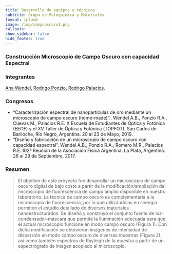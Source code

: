 ```yaml
---
title: Desarrollo de equipos y técnicas
subtitle: Grupo de Fotoquímica y Materiales
layout: iplusd
image: /img/campooscuro3.png
callouts:
show_sidebar: false
hide_footer: true
---
```


### Construcción Microscopio de Campo Oscuro con capacidad Espectral

### Integrantes
[Ana Wendel](/wendel), [Rodrigo Ponzio](/ponzio), [Rodrigo Palacios](/palacios).

### Congresos
- “Caracterización espectral de nanopartículas de oro mediante un microscopio de campo oscuro (home-made)”.. Wendel A.B., Ponzio R.A., Cuevas M., Palacios R.E. X Escuela de Estudiantes de Óptica y Fotónica (EEOF) y el XV Taller de Óptica y Fotónica (TOPFOT). San Carlos de Bariloche, Río Negro, Argentina. 20 al 23 de Mayo, 2019.
- “Diseño y fabricación de un microscopio de campo oscuro con capacidad espectral”. Wendel A.B., Ponzio R.A., Romero M.R., Palacios R.E..102ª Reunión de la Asociación Física Argentina. La Plata, Argentina. 26 al 29 de Septiembre, 2017.


### Resumen
> El objetivo de este proyecto fue desarrollar un microscopio de campo oscuro digital de bajo costo a partir de la modificación/ampliación del microscopio de fluorescencia de campo amplio disponible en nuestro laboratorio. La técnica de campo oscuro es complementaria a la microscopía de fluorescencia, por lo que utilizándolas en sinergia permiten el estudio detallado de diversos materiales nanoestructurados. Se diseñó y construyó el conjunto fuente de luz-condensador-máscara que permite la iluminación adecuada para que el actual microscopio funcione en modo campo oscuro (Figura 1). Con dicha modificación se obtuvieron imágenes de intensidad de dispersión en modo campo oscuro de diversas muestras (Figura 2), así como también espectros de Rayleigh de la muestra a partir de un espectrógrafo de imagen acoplado al microscopio.